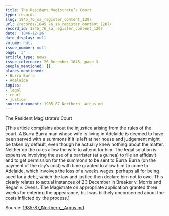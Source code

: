 ```yaml
---
title: The Resident Magistrate’s Court
type: records
slug: 1845_76_sa_register_content_1207
url: /records/1845_76_sa_register_content_1207/
record_id: 1845_76_sa_register_content_1207
date: '1846-12-26'
date_display: null
volume: null
issue_number: null
page: '3'
article_type: news
issue_reference: 26 December 1846, page 3
people_mentioned: []
places_mentioned:
- Burra Burra
- Adelaide
topics:
- legal
- court
- justice
source_document: 1985-87_Northern__Argus.md
---
```


The Resident Magistrate’s Court

[This article complains about the injustice arising from the rules of the court.  A Burra Burra man whose wife is living in Adelaide is deemed to have been served with a summons if it is left at her house and judgement might be taken by default, even though he actually knew nothing about the matter.  Neither do the rules allow the wife to attend for him.  The legal solution is expensive involving the use of a barrister (at a guinea) to file an affidavit and to get permission for the summons to be sent to Burra Burra (on the payment of the day’s cost) with time granted to allow him to come to Adelaide, which involves the loss of a weeks wages: perhaps all for being sued for a debt, which the law and justice then declare him not to owe.  This clearly relates to actual instances of 23 December in Breaker v. Morris and Regan v. Ovens.  The Magistrate on appropriate application granted three weeks for entering the appearance, but was blithely unconcerned about the costs inflicted by the process.]

Source: [1985-87_Northern__Argus.md](/downloads/markdown/1985-87_Northern__Argus.md)
